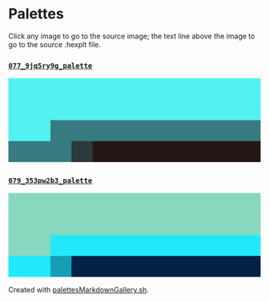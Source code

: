 # Palettes

Click any image to go to the source image; the text line above the image to go to the source .hexplt file.

### [`077_9jq5ry9g_palette`](077_9jq5ry9g_palette.hexplt)

[ ![077_9jq5ry9g_palette.png](077_9jq5ry9g_palette.png) ](077_9jq5ry9g_palette.png)

### [`079_353pw2b3_palette`](079_353pw2b3_palette.hexplt)

[ ![079_353pw2b3_palette.png](079_353pw2b3_palette.png) ](079_353pw2b3_palette.png)

Created with [palettesMarkdownGallery.sh](https://github.com/earthbound19/_ebDev/blob/master/scripts/imgAndVideo/palettesMarkdownGallery.sh).